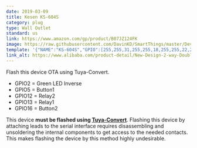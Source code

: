 ```yaml
---
date: 2019-03-09
title: Kesen KS-604S 
category: plug
type: Wall Outlet
standard: us
link: https://www.amazon.com/gp/product/B07JZ124FK
image: https://raw.githubusercontent.com/DavinKD/SmartThings/master/DeviceImages/ks-604s.jpg
template: '{"NAME":"KS-604S","GPIO":[255,255,31,255,255,18,255,255,22,21,255,255,17],"FLAG":1,"BASE":18}' 
link_alt: https://www.alibaba.com/product-detail/New-Design-2-way-Double-Power_60817067611.html
---
```

Flash this device OTA using Tuya-Convert.

- GPIO2 = Green LED Inverse
- GPIO5 = Button1
- GPIO12 = Relay2
- GPIO13 = Relay1
- GPIO16 = Button2

This device **must be flashed using [Tuya-Convert](https://github.com/ct-Open-Source/tuya-convert/wiki/Compatible-devices)**. 
Flashing this device by attaching leads to the serial interface requires disassembling and unsoldering the internal components to get access to the needed contacts. This makes flashing the device by this method highly undesirable.

